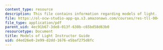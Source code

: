 ```yaml
---
content_type: resource
description: This file contains information regarding models of light.
file: https://ol-ocw-studio-app-qa.s3.amazonaws.com/courses/res-tll-004-stem-concept-videos-fall-2013/d4ed26e02e99d2dd1676e5baf275d8fc_MITRES_TLL-004F13_ModGuide.pdf
file_type: application/pdf
parent_uid: 4ec91b67-3de8-013f-630b-c65bd58d63b0
resourcetype: Document
title: Models of Light Instructor Guide
uid: d4ed26e0-2e99-d2dd-1676-e5baf275d8fc
---
```

